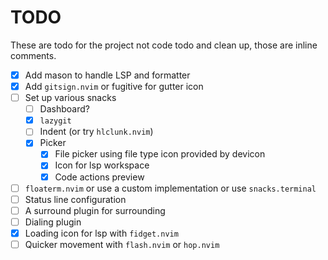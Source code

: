 # TODO

These are todo for the project not code todo and clean up, those are inline comments.

-   [x] Add mason to handle LSP and formatter
-   [x] Add `gitsign.nvim` or fugitive for gutter icon
-   [ ] Set up various snacks
    -   [ ] Dashboard?
    -   [x] `lazygit`
    -   [ ] Indent (or try `hlclunk.nvim`)
    -   [x] Picker
        -   [x] File picker using file type icon provided by devicon
        -   [x] Icon for lsp workspace
        -   [x] Code actions preview
-   [ ] `floaterm.nvim` or use a custom implementation or use `snacks.terminal`
-   [ ] Status line configuration
-   [ ] A surround plugin for surrounding
-   [ ] Dialing plugin
-   [x] Loading icon for lsp with `fidget.nvim`
-   [ ] Quicker movement with `flash.nvim` or `hop.nvim`
